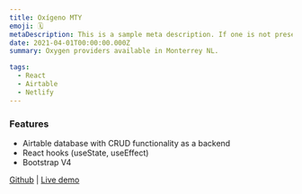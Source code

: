 ```yaml
---
title: Oxígeno MTY
emoji: 🗓
metaDescription: This is a sample meta description. If one is not present in your page/project's front matter, the default metadata.desciption will be used instead.
date: 2021-04-01T00:00:00.000Z
summary: Oxygen providers available in Monterrey NL.

tags:
  - React
  - Airtable
  - Netlify
---
```


### Features

- Airtable database with CRUD functionality as a backend
- React hooks (useState, useEffect)
- Bootstrap V4

[Github](https://github.com/ph81/oxmty) | [Live demo](https://oxigenomty.cc)
